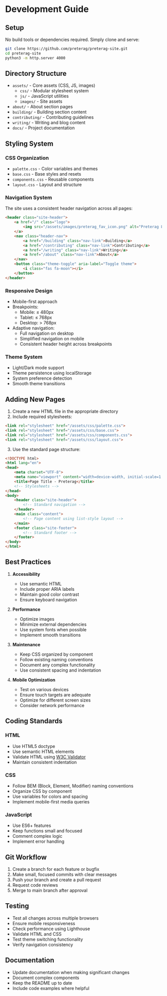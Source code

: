 # Development Guide

## Setup

No build tools or dependencies required. Simply clone and serve:

```bash
git clone https://github.com/preterag/preterag-site.git
cd preterag-site
python3 -m http.server 4000
```

## Directory Structure

- `assets/` - Core assets (CSS, JS, images)
  - `css/` - Modular stylesheet system
  - `js/` - JavaScript utilities
  - `images/` - Site assets
- `about/` - About section pages
- `building/` - Building section content
- `contributing/` - Contributing guidelines
- `writing/` - Writing and blog content
- `docs/` - Project documentation

## Styling System

### CSS Organization
- `palette.css` - Color variables and themes
- `base.css` - Base styles and resets
- `components.css` - Reusable components
- `layout.css` - Layout and structure

### Navigation System
The site uses a consistent header navigation across all pages:
```html
<header class="site-header">
    <a href="/" class="logo">
        <img src="/assets/images/preterag_fav_icon.png" alt="Preterag Logo">
    </a>
    <nav class="header-nav">
        <a href="/building" class="nav-link">Building</a>
        <a href="/contributing" class="nav-link">Contributing</a>
        <a href="/writing" class="nav-link">Writing</a>
        <a href="/about" class="nav-link">About</a>
    </nav>
    <button class="theme-toggle" aria-label="Toggle theme">
        <i class="fas fa-moon"></i>
    </button>
</header>
```

### Responsive Design
- Mobile-first approach
- Breakpoints:
  - Mobile: ≤ 480px
  - Tablet: ≤ 768px
  - Desktop: > 768px
- Adaptive navigation:
  - Full navigation on desktop
  - Simplified navigation on mobile
  - Consistent header height across breakpoints

### Theme System
- Light/Dark mode support
- Theme persistence using localStorage
- System preference detection
- Smooth theme transitions

## Adding New Pages

1. Create a new HTML file in the appropriate directory
2. Include required stylesheets:
```html
<link rel="stylesheet" href="/assets/css/palette.css">
<link rel="stylesheet" href="/assets/css/base.css">
<link rel="stylesheet" href="/assets/css/components.css">
<link rel="stylesheet" href="/assets/css/layout.css">
```

3. Use the standard page structure:
```html
<!DOCTYPE html>
<html lang="en">
<head>
    <meta charset="UTF-8">
    <meta name="viewport" content="width=device-width, initial-scale=1.0">
    <title>Page Title - Preterag</title>
    <!-- Stylesheets -->
</head>
<body>
    <header class="site-header">
        <!-- Standard navigation -->
    </header>
    <main class="content">
        <!-- Page content using list-style layout -->
    </main>
    <footer class="site-footer">
        <!-- Standard footer -->
    </footer>
</body>
</html>
```

## Best Practices

1. **Accessibility**
   - Use semantic HTML
   - Include proper ARIA labels
   - Maintain good color contrast
   - Ensure keyboard navigation

2. **Performance**
   - Optimize images
   - Minimize external dependencies
   - Use system fonts when possible
   - Implement smooth transitions

3. **Maintenance**
   - Keep CSS organized by component
   - Follow existing naming conventions
   - Document any complex functionality
   - Use consistent spacing and indentation

4. **Mobile Optimization**
   - Test on various devices
   - Ensure touch targets are adequate
   - Optimize for different screen sizes
   - Consider network performance

## Coding Standards

### HTML
- Use HTML5 doctype
- Use semantic HTML elements
- Validate HTML using [W3C Validator](https://validator.w3.org/)
- Maintain consistent indentation

### CSS
- Follow BEM (Block, Element, Modifier) naming conventions
- Organize CSS by component
- Use variables for colors and spacing
- Implement mobile-first media queries

### JavaScript
- Use ES6+ features
- Keep functions small and focused
- Comment complex logic
- Implement error handling

## Git Workflow

1. Create a branch for each feature or bugfix
2. Make small, focused commits with clear messages
3. Push your branch and create a pull request
4. Request code reviews
5. Merge to main branch after approval

## Testing

- Test all changes across multiple browsers
- Ensure mobile responsiveness
- Check performance using Lighthouse
- Validate HTML and CSS
- Test theme switching functionality
- Verify navigation consistency

## Documentation

- Update documentation when making significant changes
- Document complex components
- Keep the README up to date
- Include code examples where helpful 